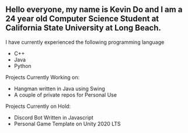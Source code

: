 ## Hello everyone, my name is Kevin Do and I am a 24 year old Computer Science Student at California State University at Long Beach.

I have currently experienced the following programming language
<ul>
  <li>C++</li>
  <li>Java</li>
  <li>Python</li>
</ul>

Projects Currently Working on:
<ul>
<li>Hangman written in Java using Swing</li>
<li>A couple of private repos for Personal Use</li>
</ul>

Projects Currently on Hold:
<ul>
<li>Discord Bot Written in Javascript</li>
<li>Personal Game Template on Unity 2020 LTS</li>
</ul>


<!--
**Kevinyock/kevinyock** is a ✨ _special_ ✨ repository because its `README.md` (this file) appears on your GitHub profile.

Here are some ideas to get you started:

- 🔭 I’m currently working on ...
- 🌱 I’m currently learning ...
- 👯 I’m looking to collaborate on ...
- 🤔 I’m looking for help with ...
- 💬 Ask me about ...
- 📫 How to reach me: ...
- 😄 Pronouns: ...
- ⚡ Fun fact: ...
-->
